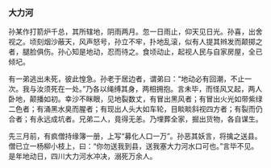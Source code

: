 <script type="text/javascript">
    var head = document.getElementsByTagName('head')[0];
    cssURL = '/public/article_1.css';
    linkTag = document.createElement('link');
    linkTag.href = cssURL;
    linkTag.setAttribute('type','text/css');
    linkTag.setAttribute('rel','stylesheet');
    head.appendChild(linkTag);
</script>
### 大力河

孙某作打箭炉千总，其所辖地，阴雨两月。忽一日雨止，仰天见日光。孙喜，出舍视之。顷刻烟沙蔽天，风声怒号，孙立不牢，扑地乱滚，似有人提其辫发而颠掷之者，腿脸俱伤。孙心知是地动，忍而待之。食顷动止，起视人民与自家房屋，全已倾圮。

有一弟逃出未死，彼此惶急。孙老于居边者，谓弟曰：“地动必有回潮，不止一次。我与汝须死在一处。”乃各以绳缚其身，两相拥抱。言未毕，而怪风又起，两人卧地，颠播如初。幸沙不眯眼，见地裂数丈，有冒出黑风者；有冒出火光如带紫绿二色者；有涌黑水臭而腥者；有现出人头大如车轮，目睒睒斜视四方者；有裂而仍合者；有永远成坑者。兄弟二人，竟得无恙。乃埋葬全家，掘出货物，各自谋生。

先三月前，有疯僧持缘簿一册，上写“募化人口一万”。孙恶其妖言，将擒之送县。僧已立一杨柳小枝上，曰：“你勿送我到县，送我塞大力河水口可也。”言毕不见。是年地动日，四川大力河水冲决，溺死万余人。

